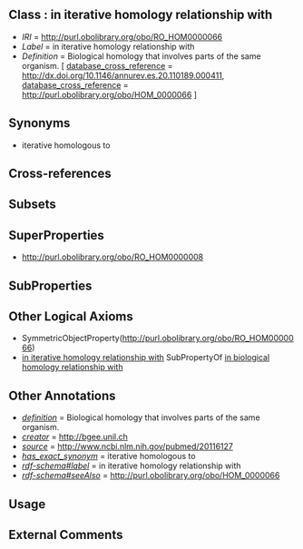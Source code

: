
## Class : in iterative homology relationship with

 * *IRI* = http://purl.obolibrary.org/obo/RO_HOM0000066
 * *Label* = in iterative homology relationship with
 * *Definition* = Biological homology that involves parts of the same organism. [ [database_cross_reference](../../ef/oboInOwl#hasDbXref.md) = http://dx.doi.org/10.1146/annurev.es.20.110189.000411, [database_cross_reference](../../ef/oboInOwl#hasDbXref.md) = http://purl.obolibrary.org/obo/HOM_0000066 ]

## Synonyms

 * iterative homologous to

## Cross-references


## Subsets


## SuperProperties

 * <http://purl.obolibrary.org/obo/RO_HOM0000008>

## SubProperties


## Other Logical Axioms

 * SymmetricObjectProperty(<http://purl.obolibrary.org/obo/RO_HOM0000066>)
 * [in iterative homology relationship with](../../RO/66/RO_HOM0000066.md) SubPropertyOf [in biological homology relationship with](../../RO/08/RO_HOM0000008.md)

## Other Annotations

 * *[definition](../../IAO/15/IAO_0000115.md)* = Biological homology that involves parts of the same organism.
 * *[creator](../../or/creator.md)* = http://bgee.unil.ch
 * *[source](../../ce/source.md)* = http://www.ncbi.nlm.nih.gov/pubmed/20116127
 * *[has_exact_synonym](../../ym/oboInOwl#hasExactSynonym.md)* = iterative homologous to
 * *[rdf-schema#label](../../el/rdf-schema#label.md)* = in iterative homology relationship with
 * *[rdf-schema#seeAlso](../../so/rdf-schema#seeAlso.md)* = http://purl.obolibrary.org/obo/HOM_0000066

## Usage


## External Comments

